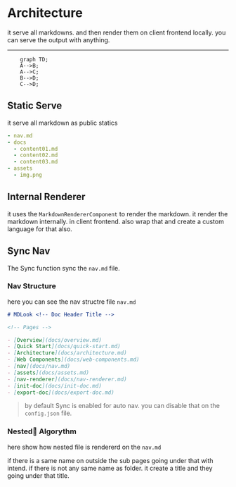<!--
{
	"nav_order": 3,
  "nav_title": "Architecture"
}
-->

# Architecture

it serve all markdowns. and then render them on client frontend locally. you can serve the output with anything.

---

```mermaid
    graph TD;
    A-->B;
    A-->C;
    B-->D;
    C-->D;
```

## Static Serve

it serve all markdown as public statics

```yaml
- nav.md
- docs
  - content01.md
  - content02.md
  - content03.md
- assets
  - img.png
```

## Internal Renderer

it uses the `MarkdownRendererComponent` to render the markdown.
it render the markdown internally. in client frontend.
also wrap that and create a custom language for that also.

## Sync Nav

The Sync function sync the `nav.md` file.

### Nav Structure

here you can see the nav structre file `nav.md`

```md
# MDLook <!-- Doc Header Title -->

<!-- Pages -->

- [Overview](docs/overview.md)
- [Quick Start](docs/quick-start.md)
- [Architecture](docs/architecture.md)
- [Web Components](docs/web-components.md)
- [nav](docs/nav.md)
- [assets](docs/assets.md)
- [nav-renderer](docs/nav-renderer.md)
- [init-doc](docs/init-doc.md)
- [export-doc](docs/export-doc.md)
```

> by default Sync is enabled for auto nav. you can disable that on the `config.json` file.

### Nested َAlgorythm

here show how nested file is rendererd on the `nav.md`

if there is a same name on outside the sub pages going under that with intend.
if there is not any same name as folder. it create a title and they going under that title.
